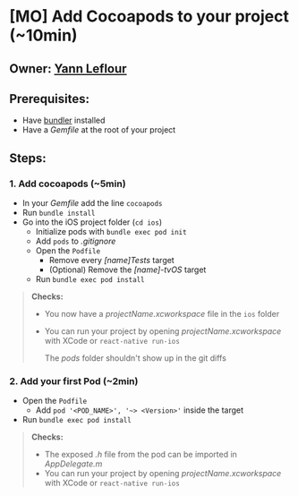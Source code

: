# \[MO\] Add Cocoapods to your project \(~10min\)

## Owner: [Yann Leflour](https://github.com/yleflour)

## Prerequisites:

* Have [bundler](http://bundler.io) installed
* Have a _Gemfile_ at the root of your project

## Steps:

### 1. Add cocoapods \(~5min\)

* In your _Gemfile_ add the line `cocoapods`
* Run `bundle install`
* Go into the iOS project folder \(`cd ios`\)
  * Initialize pods with `bundle exec pod init`
  * Add `pods` to _.gitignore_
  * Open the `Podfile`
    * Remove every _\[name\]Tests_ target
    * \(Optional\) Remove the _\[name\]-tvOS_ target
  * Run `bundle exec pod install`

> **Checks:**
>
> * You now have a _projectName.xcworkspace_ file in the `ios` folder
> * You can run your project by opening _projectName.xcworkspace_ with XCode or `react-native run-ios`
>
>   The _pods_ folder shouldn't show up in the git diffs

### 2. Add your first Pod \(~2min\)

* Open the `Podfile`
  * Add `pod '<POD_NAME>', '~> <Version>'` inside the target
* Run `bundle exec pod install`

> **Checks:**
>
> * The exposed _.h_ file from the pod can be imported in _AppDelegate.m_
> * You can run your project by opening _projectName.xcworkspace_ with XCode or `react-native run-ios`

